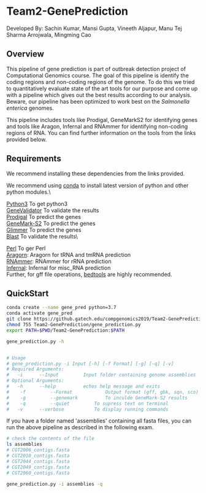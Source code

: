 # Team2-GenePrediction
Developed By: Sachin Kumar, Mansi Gupta, Vineeth Aljapur, Manu Tej Sharma Arrojwala, Mingming Cao

## Overview
This pipeline of gene prediction is part of outbreak detection project of Computational Genomics course. The goal of this pipeline is identify the coding regions and non-coding regions of the genome. To do this we tried to quantitatively evaluate state of the art tools for our purpose and come up with a pipeline which gives out the best results according to our analysis. Beware, our pipeline has been optimized to work best on the *Salmonella enterica* genomes.

This pipeline includes tools like Prodigal, GeneMarkS2 for identifying genes and tools like Aragon, Infernal and RNAmmer for identifying non-coding regions of RNA. You can find further information on the tools from the links provided below.

## Requirements
We recommend installing these dependencies from the links provided.

We recommend using [conda](https://conda.io/en/latest/) to install latest version of  python and other python modules.\

[Python3](https://www.python.org/downloads/release/python-372/) To get python3 \
[GeneValidator](https://genevalidator.wurmlab.com/) To validate the results \
[Prodigal](https://github.com/hyattpd/Prodigal) To predict the genes \
[GeneMark-S2](http://exon.gatech.edu/GeneMark/license_download.cgi) To predict the genes \
[Glimmer](https://ccb.jhu.edu/software/glimmer/) To predict the genes \
[Blast](https://blast.ncbi.nlm.nih.gov/Blast.cgi?CMD=Web&PAGE_TYPE=BlastDocs&DOC_TYPE=Download) To validate the results\

[Perl](https://www.perl.org/get.html) To ger Perl  \
[Aragorn](https://github.com/TheSEED/aragorn): Aragorn for tRNA and tmRNA prediction \
[RNAmmer](http://www.cbs.dtu.dk/cgi-bin/sw_request?rnammer): RNAmmer for rRNA prediction \
[Infernal](http://eddylab.org/infernal/): Infernal for misc_RNA prediction \
Further, for gff file operations, [bedtools](https://github.com/arq5x/bedtools2/releases) are highly recommended.



## QuickStart
```bash
conda create --name gene_pred python=3.7
conda activate gene_pred
git clone https://github.gatech.edu/compgenomics2019/Team2-GenePrediction
chmod 755 Team2-GenePrediction/gene_prediction.py
export PATH=$PWD/Team2-GenePrediction:$PATH

gene_prediction.py -h


# Usage
# gene_prediction.py -i Input [-h] [-f Format] [-g] [-q] [-v]
# Required Arguments:
# 	-i 		--Input			Input folder containing genome assemblies
# Optional Arguments:
# 	-h 		--help			echos help message and exits
#	 -f 		--Format			Output format (gff, gbk, sqn, sco)
#	 -g 		--genemark			To inculde GeneMark-S2 results
#	 -q 		--quiet			To supress text on terminal
# 	-v 		--verbose			To display running commands
```

If you have a folder named 'assemblies' containing all fasta files, you can run the above pipeline as described in the following exam.

```bash
# check the contents of the file
ls assemblies
# CGT2006_contigs.fasta
# CGT2010_contigs.fasta
# CGT2044_contigs.fasta
# CGT2049_contigs.fasta
# CGT2060_contigs.fasta

gene_prediction.py -i assemblies -q

```
